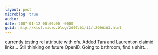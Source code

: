 ```yaml
---
layout: post
microblog: true
audio: 
date: 2007-01-12 00:00:00 -0000
guid: http://xtof.micro.blog/2007/01/12/t2690203.html
---
```

currently testing rel attribute with xfn. Added Tara and Laurent on claimid links... Still thinking on future OpenID. Going to bathroom, find a shirt...
